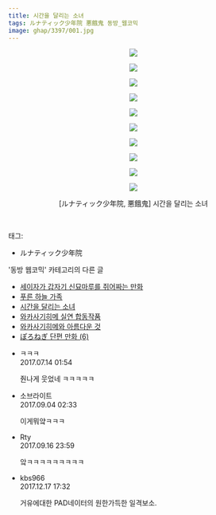 ```yaml
---
title: 시간을 달리는 소녀
tags: ルナティック少年院 悪餓鬼 동방_웹코믹
image: ghap/3397/001.jpg
---
```

<div class="article">
<p style="text-align: center; clear: none; float: none;"><img src="{{ site.nasurl }}/ghap/3397/001.jpg"/></p>
<p style="text-align: center; clear: none; float: none;"><img src="{{ site.nasurl }}/ghap/3397/002.jpg"/></p>
<p style="text-align: center; clear: none; float: none;"><img src="{{ site.nasurl }}/ghap/3397/003.jpg"/></p>
<p style="text-align: center; clear: none; float: none;"><img src="{{ site.nasurl }}/ghap/3397/004.jpg"/></p>
<p style="text-align: center; clear: none; float: none;"><img src="{{ site.nasurl }}/ghap/3397/005.jpg"/></p>
<p style="text-align: center; clear: none; float: none;"><img src="{{ site.nasurl }}/ghap/3397/006.jpg"/></p>
<p style="text-align: center; clear: none; float: none;"><img src="{{ site.nasurl }}/ghap/3397/007.jpg"/></p>
<p style="text-align: center; clear: none; float: none;"><img src="{{ site.nasurl }}/ghap/3397/008.jpg"/></p>
<p style="text-align: center; clear: none; float: none;"><img src="{{ site.nasurl }}/ghap/3397/009.jpg"/></p>
<p style="text-align: center; clear: none; float: none;"><img src="{{ site.nasurl }}/ghap/3397/010.jpg"/></p>
<p style="text-align: center; clear: none; float: none;">[ルナティック少年院, 悪餓鬼] 시간을 달리는 소녀</p>
<p><br/></p>
</div><div class="tagTrail">
<p>태그: </p>
<ul>
<li>ルナティック少年院</li>
</ul>
</div><div class="another">
<p>'동방 웹코믹' 카테고리의 다른 글</p>
<ul>
<li><a href="/2017-06-16-ghap_3399">세이자가 갑자기 신묘마루를 쥐어짜는 만화</a></li>
<li><a href="/2017-06-16-ghap_3398">푸른 하늘 가족</a></li>
<li><a href="/2017-06-16-ghap_3397">시간을 달리는 소녀</a></li>
<li><a href="/2017-06-16-ghap_3396">와카사기히메 실연 합동작품</a></li>
<li><a href="/2017-06-16-ghap_3395">와카사기히메와 아름다운 것</a></li>
<li><a href="/2017-06-16-ghap_3382">ぽろねぎ 단편 만화 (6)</a></li>
</ul>
</div><div class="cb_module cb_fluid">
<div class="cb_wrt cb_profile">
<div class="comment">
<ul>
<li class="cb_thumb_off" id="comment15035477">
<div class="cb_comment_area">
<div class="cb_info_area">
<div class="cb_section">
<span class="cb_nick_name">ㅋㅋㅋ</span>
</div>
<div class="cb_section">
<span class="cb_date">2017.07.14 01:54 </span>
</div>
</div>
<div class="cb_dsc_comment">
<p class="cb_dsc">
											줜나게 웃었네 ㅋㅋㅋㅋㅋ
										</p>
</div>
</div></li>
<li class="cb_thumb_off" id="comment15075757">
<div class="cb_comment_area">
<div class="cb_info_area">
<div class="cb_section">
<span class="cb_nick_name">소브라이트</span>
</div>
<div class="cb_section">
<span class="cb_date">2017.09.04 02:33 </span>
</div>
</div>
<div class="cb_dsc_comment">
<p class="cb_dsc">
											이게뭐얔ㅋㅋㅋ
										</p>
</div>
</div></li>
<li class="cb_thumb_off" id="comment15084322">
<div class="cb_comment_area">
<div class="cb_info_area">
<div class="cb_section">
<span class="cb_nick_name">Rty</span>
</div>
<div class="cb_section">
<span class="cb_date">2017.09.16 23:59 </span>
</div>
</div>
<div class="cb_dsc_comment">
<p class="cb_dsc">
											앜ㅋㅋㅋㅋㅋㅋㅋㅋㅋ
										</p>
</div>
</div></li>
<li class="cb_thumb_off" id="comment15154017">
<div class="cb_comment_area">
<div class="cb_info_area">
<div class="cb_section">
<span class="cb_nick_name">kbs966</span>
</div>
<div class="cb_section">
<span class="cb_date">2017.12.17 17:32 </span>
</div>
</div>
<div class="cb_dsc_comment">
<p class="cb_dsc">
											거유에대한 PAD네이터의 원한가득한 일격보소.
										</p>
</div>
</div></li>
</ul>
</div>
</div><!-- commentList close -->
</div>
